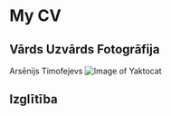 # My CV
## Vārds Uzvārds Fotogrāfija
Arsēnijs Timofejevs
![Image of Yaktocat](https://octodex.github.com/images/yaktocat.png)

## Izglītība

